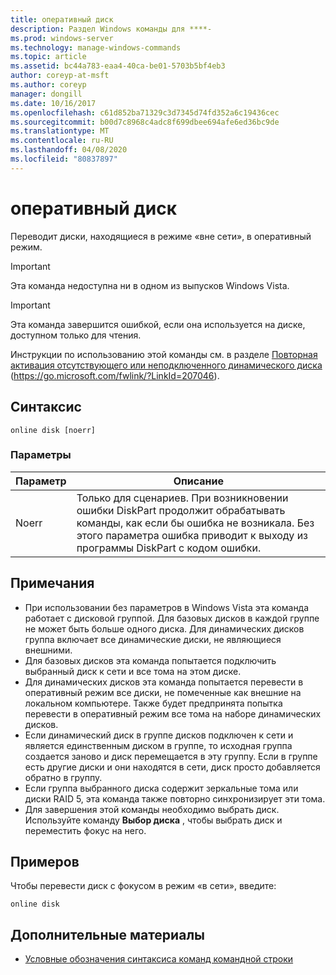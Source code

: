 ```yaml
---
title: оперативный диск
description: Раздел Windows команды для ****-
ms.prod: windows-server
ms.technology: manage-windows-commands
ms.topic: article
ms.assetid: bc44a783-eaa4-40ca-be01-5703b5bf4eb3
author: coreyp-at-msft
ms.author: coreyp
manager: dongill
ms.date: 10/16/2017
ms.openlocfilehash: c61d852ba71329c3d7345d74fd352a6c19436cec
ms.sourcegitcommit: b00d7c8968c4adc8f699dbee694afe6ed36bc9de
ms.translationtype: MT
ms.contentlocale: ru-RU
ms.lasthandoff: 04/08/2020
ms.locfileid: "80837897"
---
```

# <a name="online-disk"></a>оперативный диск



Переводит диски, находящиеся в режиме «вне сети», в оперативный режим.

> [!IMPORTANT]
> Эта команда недоступна ни в одном из выпусков Windows Vista.

> [!IMPORTANT]
> Эта команда завершится ошибкой, если она используется на диске, доступном только для чтения.

Инструкции по использованию этой команды см. в разделе [Повторная активация отсутствующего или неподключенного динамического диска](https://go.microsoft.com/fwlink/?LinkId=207046) (https://go.microsoft.com/fwlink/?LinkId=207046).

## <a name="syntax"></a>Синтаксис

```
online disk [noerr]
```

### <a name="parameters"></a>Параметры

|Параметр|Описание|
|---------|-----------|
|Noerr|Только для сценариев. При возникновении ошибки DiskPart продолжит обрабатывать команды, как если бы ошибка не возникала. Без этого параметра ошибка приводит к выходу из программы DiskPart с кодом ошибки.|

## <a name="remarks"></a>Примечания

-   При использовании без параметров в Windows Vista эта команда работает с дисковой группой. Для базовых дисков в каждой группе не может быть больше одного диска. Для динамических дисков группа включает все динамические диски, не являющиеся внешними.
-   Для базовых дисков эта команда попытается подключить выбранный диск к сети и все тома на этом диске.
-   Для динамических дисков эта команда попытается перевести в оперативный режим все диски, не помеченные как внешние на локальном компьютере. Также будет предпринята попытка перевести в оперативный режим все тома на наборе динамических дисков.
-   Если динамический диск в группе дисков подключен к сети и является единственным диском в группе, то исходная группа создается заново и диск перемещается в эту группу. Если в группе есть другие диски и они находятся в сети, диск просто добавляется обратно в группу.
-   Если группа выбранного диска содержит зеркальные тома или диски RAID 5, эта команда также повторно синхронизирует эти тома.
-   Для завершения этой команды необходимо выбрать диск. Используйте команду **Выбор диска** , чтобы выбрать диск и переместить фокус на него.

## <a name="examples"></a><a name=BKMK_examples></a>Примеров

Чтобы перевести диск с фокусом в режим «в сети», введите:
```
online disk
```

## <a name="additional-references"></a>Дополнительные материалы

- [Условные обозначения синтаксиса команд командной строки](command-line-syntax-key.md)

